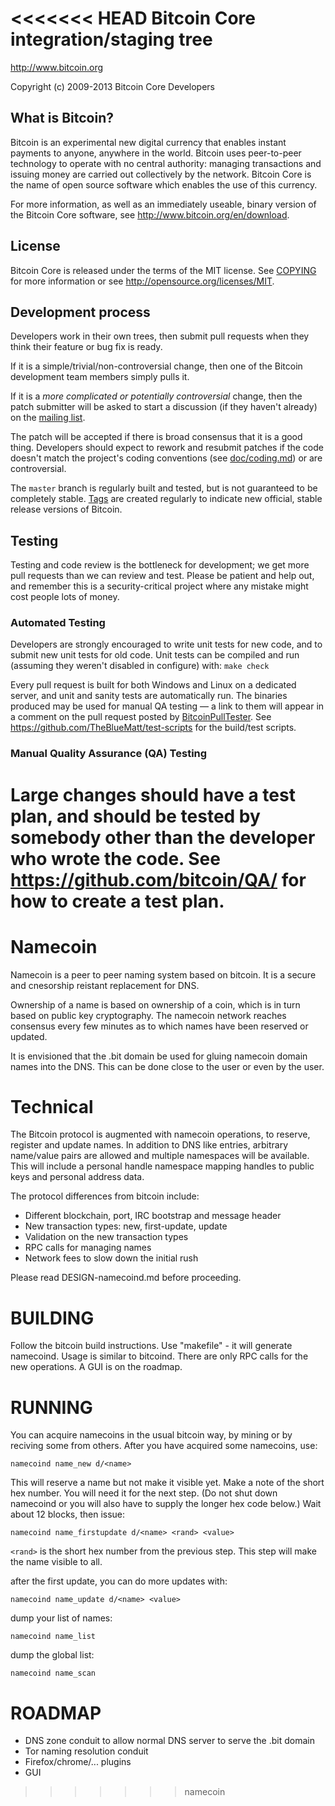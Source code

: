 <<<<<<< HEAD
Bitcoin Core integration/staging tree
=====================================

http://www.bitcoin.org

Copyright (c) 2009-2013 Bitcoin Core Developers

What is Bitcoin?
----------------

Bitcoin is an experimental new digital currency that enables instant payments to
anyone, anywhere in the world. Bitcoin uses peer-to-peer technology to operate
with no central authority: managing transactions and issuing money are carried
out collectively by the network. Bitcoin Core is the name of open source
software which enables the use of this currency.

For more information, as well as an immediately useable, binary version of
the Bitcoin Core software, see http://www.bitcoin.org/en/download.

License
-------

Bitcoin Core is released under the terms of the MIT license. See [COPYING](COPYING) for more
information or see http://opensource.org/licenses/MIT.

Development process
-------------------

Developers work in their own trees, then submit pull requests when they think
their feature or bug fix is ready.

If it is a simple/trivial/non-controversial change, then one of the Bitcoin
development team members simply pulls it.

If it is a *more complicated or potentially controversial* change, then the patch
submitter will be asked to start a discussion (if they haven't already) on the
[mailing list](http://sourceforge.net/mailarchive/forum.php?forum_name=bitcoin-development).

The patch will be accepted if there is broad consensus that it is a good thing.
Developers should expect to rework and resubmit patches if the code doesn't
match the project's coding conventions (see [doc/coding.md](doc/coding.md)) or are
controversial.

The `master` branch is regularly built and tested, but is not guaranteed to be
completely stable. [Tags](https://github.com/bitcoin/bitcoin/tags) are created
regularly to indicate new official, stable release versions of Bitcoin.

Testing
-------

Testing and code review is the bottleneck for development; we get more pull
requests than we can review and test. Please be patient and help out, and
remember this is a security-critical project where any mistake might cost people
lots of money.

### Automated Testing

Developers are strongly encouraged to write unit tests for new code, and to
submit new unit tests for old code. Unit tests can be compiled and run (assuming they weren't disabled in configure) with: `make check`

Every pull request is built for both Windows and Linux on a dedicated server,
and unit and sanity tests are automatically run. The binaries produced may be
used for manual QA testing — a link to them will appear in a comment on the
pull request posted by [BitcoinPullTester](https://github.com/BitcoinPullTester). See https://github.com/TheBlueMatt/test-scripts
for the build/test scripts.

### Manual Quality Assurance (QA) Testing

Large changes should have a test plan, and should be tested by somebody other
than the developer who wrote the code.
See https://github.com/bitcoin/QA/ for how to create a test plan.
=======
Namecoin
===================

Namecoin is a peer to peer naming system based on bitcoin.  It is a secure and cnesorship reistant replacement for DNS.

Ownership of a name is based on ownership of a coin, which is in turn based on public key cryptography.  The namecoin network reaches consensus every few minutes as to which names have been reserved or updated.

It is envisioned that the .bit domain be used for gluing namecoin domain names into the DNS.  This can be done close to the user or even by the user.

Technical
=====================

The Bitcoin protocol is augmented with namecoin operations, to reserve, register and update names.  In addition to DNS like entries, arbitrary name/value pairs are allowed and multiple namespaces will be available.  This will include a personal handle namespace mapping handles to public keys and personal address data.

The protocol differences from bitcoin include:

* Different blockchain, port, IRC bootstrap and message header
* New transaction types: new, first-update, update
* Validation on the new transaction types
* RPC calls for managing names
* Network fees to slow down the initial rush

Please read DESIGN-namecoind.md before proceeding.

BUILDING
======================

Follow the bitcoin build instructions.  Use "makefile" - it will generate namecoind.  Usage is similar to bitcoind.  There are only RPC calls for the new operations.  A GUI is on the roadmap.

RUNNING
======================

You can acquire namecoins in the usual bitcoin way, by mining or by reciving some from others.  After you have acquired some namecoins, use:

`namecoind name_new d/<name>`

This will reserve a name but not make it visible yet.  Make a note of the short hex number.  You will need it for the next step.  (Do not shut down namecoind or you will also have to supply the longer hex code below.)  Wait about 12 blocks, then issue:

`namecoind name_firstupdate d/<name> <rand> <value>`

`<rand>` is the short hex number from the previous step.  This step will make the name visible to all.

after the first update, you can do more updates with:

`namecoind name_update d/<name> <value>`

dump your list of names:

`namecoind name_list`

dump the global list:

`namecoind name_scan`

ROADMAP
===================

* DNS zone conduit to allow normal DNS server to serve the .bit domain
* Tor naming resolution conduit
* Firefox/chrome/... plugins
* GUI
>>>>>>> namecoin
